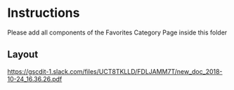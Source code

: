 # Instructions
Please add all components of the Favorites Category Page inside this folder

## Layout
https://gscdit-1.slack.com/files/UCT8TKLLD/FDLJAMM7T/new_doc_2018-10-24_16.36.26.pdf
